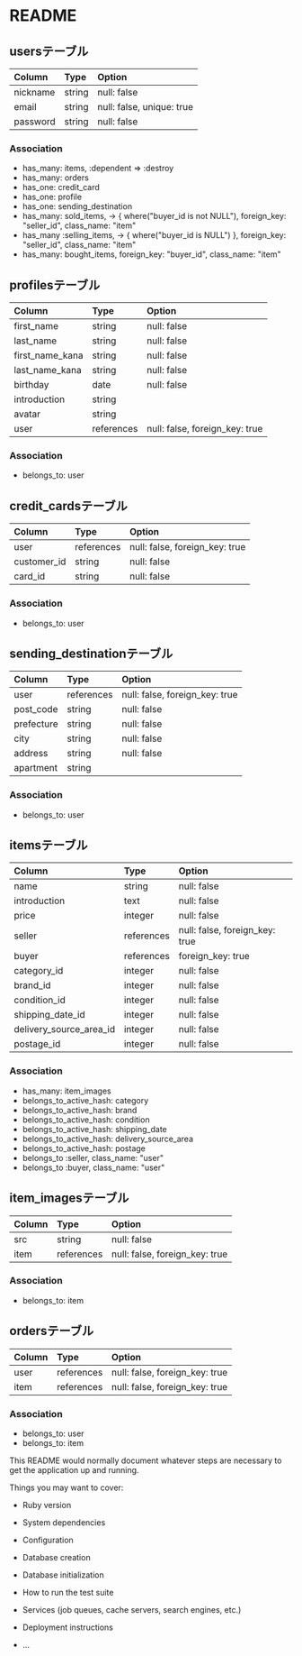 # README

## usersテーブル
|Column|Type|Option|
|:-------|:------|:--------|
|nickname|string|null: false|
|email|string|null: false, unique: true|
|password|string|null: false|
### Association
- has_many: items, :dependent => :destroy
- has_many: orders
- has_one: credit_card
- has_one: profile
- has_one: sending_destination
- has_many: sold_items, -> { where("buyer_id is not NULL"), foreign_key: "seller_id", class_name: "item"
- has_many :selling_items, -> { where("buyer_id is NULL") }, foreign_key: "seller_id", class_name: "item"
- has_many: bought_items, foreign_key: "buyer_id", class_name: "item"

## profilesテーブル
|Column|Type|Option|
|:-------|:------|:--------|
|first_name|string|null: false|
|last_name|string|null: false|
|first_name_kana|string|null: false|
|last_name_kana|string|null: false|
|birthday|date|null: false|
|introduction|string||
|avatar|string||
|user|references|null: false, foreign_key: true|
### Association
- belongs_to: user


## credit_cardsテーブル
|Column|Type|Option|
|:-------|:------|:--------|
|user|references|null: false, foreign_key: true|
|customer_id|string|null: false|
|card_id|string|null: false|
### Association
- belongs_to: user

## sending_destinationテーブル
|Column|Type|Option|
|:-------|:------|:--------|
|user|references|null: false, foreign_key: true|
|post_code|string|null: false|
|prefecture|string|null: false|
|city|string|null: false|
|address|string|null: false|
|apartment|string||
### Association
- belongs_to: user


## itemsテーブル
|Column|Type|Option|
|:-------|:------|:--------|
|name|string|null: false|
|introduction|text|null: false|
|price|integer|null: false|
|seller|references|null: false, foreign_key: true|
|buyer|references|foreign_key: true|
|category_id|integer|null: false|
|brand_id|integer|null: false|
|condition_id|integer|null: false|
|shipping_date_id|integer|null: false|
|delivery_source_area_id|integer|null: false|
|postage_id|integer|null: false|

### Association
- has_many: item_images
- belongs_to_active_hash: category
- belongs_to_active_hash: brand
- belongs_to_active_hash: condition
- belongs_to_active_hash: shipping_date
- belongs_to_active_hash: delivery_source_area
- belongs_to_active_hash: postage
- belongs_to :seller, class_name: "user"
- belongs_to :buyer, class_name: "user"

## item_imagesテーブル
|Column|Type|Option|
|:-------|:------|:--------|
|src|string|null: false|
|item|references|null: false, foreign_key: true|
### Association
- belongs_to: item

## ordersテーブル
|Column|Type|Option|
|:-------|:------|:--------|
|user|references|null: false, foreign_key: true|
|item|references|null: false, foreign_key: true|
### Association
- belongs_to: user
- belongs_to: item





This README would normally document whatever steps are necessary to get the
application up and running.

Things you may want to cover:

* Ruby version

* System dependencies

* Configuration

* Database creation

* Database initialization

* How to run the test suite

* Services (job queues, cache servers, search engines, etc.)

* Deployment instructions

* ...
